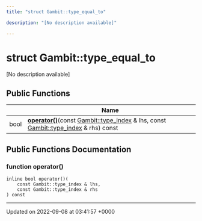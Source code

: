 ```yaml
---
title: "struct Gambit::type_equal_to"

description: "[No description available]"

---
```


# struct Gambit::type_equal_to



[No description available]

## Public Functions

|                | Name           |
| -------------- | -------------- |
| bool | **[operator()](/documentation/code/classes/structgambit_1_1type__equal__to/#function-operator)**(const [Gambit::type_index](/documentation/code/classes/structgambit_1_1type__index/) & lhs, const [Gambit::type_index](/documentation/code/classes/structgambit_1_1type__index/) & rhs) const |

## Public Functions Documentation

### function operator()

```
inline bool operator()(
    const Gambit::type_index & lhs,
    const Gambit::type_index & rhs
) const
```


-------------------------------

Updated on 2022-09-08 at 03:41:57 +0000